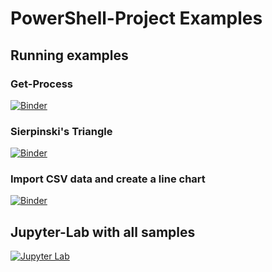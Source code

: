 
# PowerShell-Project Examples

## Running examples

### Get-Process

[![Binder](https://mybinder.org/badge_logo.svg)](https://mybinder.org/v2/gh/TravisEz13/PowerShell-Jupyter-Examples/master?filepath=Get-Process.ipynb)

### Sierpinski's Triangle

[![Binder](https://mybinder.org/badge_logo.svg)](https://mybinder.org/v2/gh/TravisEz13/PowerShell-Jupyter-Examples/master?filepath=sierpinski.ipynb)

### Import CSV data and create a line chart

[![Binder](https://mybinder.org/badge_logo.svg)](https://mybinder.org/v2/gh/TravisEz13/PowerShell-Jupyter-Examples/master?filepath=coronavirus.ipynb)

## Jupyter-Lab with all samples

[![Jupyter Lab](https://mybinder.org/badge_logo.svg)](https://mybinder.org/v2/gh/travisez13/powershell-jupyter-examples/master?urlpath=lab)
